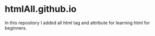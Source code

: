 # htmlAll.github.io
In this repository I added all html tag and attribute for learning html for beginners. 
